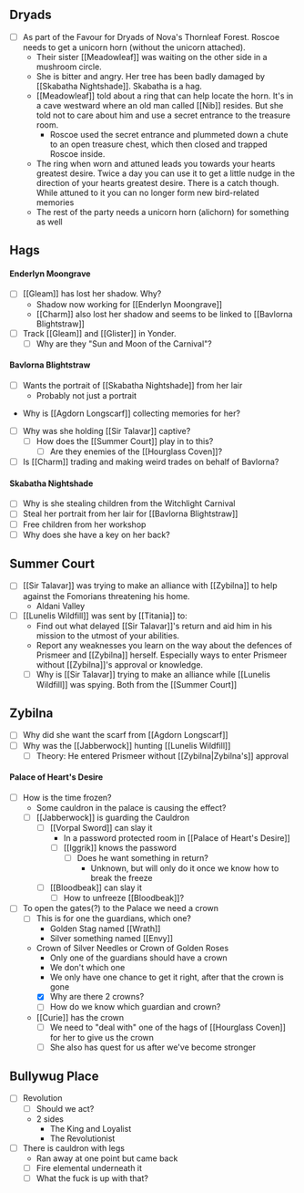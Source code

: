 
## Dryads
- [ ] As part of the Favour for Dryads of Nova's Thornleaf Forest. Roscoe needs to get a unicorn horn (without the unicorn attached).
	- Their sister [[Meadowleaf]] was waiting on the other side in a mushroom circle.
	- She is bitter and angry. Her tree has been badly damaged by [[Skabatha Nightshade]]. Skabatha is a hag.
	- [[Meadowleaf]] told about a ring that can help locate the horn. It's in a cave westward where an old man called [[Nib]] resides. But she told not to care about him and use a secret entrance to the treasure room.
		- Roscoe used the secret entrance and plummeted down a chute to an open treasure chest, which then closed and trapped Roscoe inside.
	- The ring when worn and attuned leads you towards your hearts greatest desire. Twice a day you can use it to get a little nudge in the direction of your hearts greatest desire. There is a catch though. While attuned to it you can no longer form new bird-related memories
	- The rest of the party needs a unicorn horn (alichorn) for something as well

## Hags
#### Enderlyn Moongrave
- [ ] [[Gleam]] has lost her shadow. Why?
	- Shadow now working for [[Enderlyn Moongrave]]
	- [[Charm]] also lost her shadow and seems to be linked to [[Bavlorna Blightstraw]]
- [ ] Track [[Gleam]] and [[Glister]] in Yonder.
	- [ ] Why are they "Sun and Moon of the Carnival"?

#### Bavlorna Blightstraw
- [ ] Wants the portrait of [[Skabatha Nightshade]] from her lair
	- Probably not just a portrait
- Why is [[Agdorn Longscarf]] collecting memories for her?
- [ ] Why was she holding [[Sir Talavar]] captive?
	- [ ] How does the [[Summer Court]] play in to this?
		- [ ] Are they enemies of the [[Hourglass Coven]]?
- [ ] Is [[Charm]] trading and making weird trades on behalf of Bavlorna?

#### Skabatha Nightshade
- [ ] Why is she stealing children from the Witchlight Carnival
- [ ] Steal her portrait from her lair for [[Bavlorna Blightstraw]]
- [ ] Free children from her workshop
- [ ] Why does she have a key on her back?

## Summer Court
- [ ] [[Sir Talavar]] was trying to make an alliance with [[Zybilna]] to help against the Fomorians threatening his home.
	- Aldani Valley
- [ ] [[Lunelis Wildfill]] was sent by [[Titania]] to:
	- Find out what delayed [[Sir Talavar]]'s return and aid him in his mission to the utmost of your abilities.
	- Report any weaknesses you learn on the way about the defences of Prismeer and [[Zybilna]] herself. Especially ways to enter Prismeer without [[Zybilna]]'s approval or knowledge.
	- [ ] Why is [[Sir Talavar]] trying to make an alliance while [[Lunelis Wildfill]] was spying. Both from the [[Summer Court]]

## Zybilna
- [ ] Why did she want the scarf from [[Agdorn Longscarf]]
- [ ] Why was the [[Jabberwock]] hunting [[Lunelis Wildfill]]
	- [ ] Theory: He entered Prismeer without [[Zybilna|Zybilna's]] approval

#### Palace of Heart's Desire
- [ ] How is the time frozen?
	- Some cauldron in the palace is causing the effect?
	- [ ] [[Jabberwock]] is guarding the Cauldron
		- [ ] [[Vorpal Sword]] can slay it
			- In a password protected room in [[Palace of Heart's Desire]]
			- [ ] [[Iggrik]] knows the password
				- [ ] Does he want something in return?
					- Unknown, but will only do it once we know how to break the freeze
		- [ ] [[Bloodbeak]] can slay it
			- [ ] How to unfreeze [[Bloodbeak]]?
- [ ] To open the gates(?) to the Palace we need a crown
	- [ ] This is for one the guardians, which one?
		- Golden Stag named [[Wrath]]
		- Silver something named [[Envy]]
	- Crown of Silver Needles or Crown of Golden Roses
		- Only one of the guardians should have a crown
		- We don't which one
		- We only have one chance to get it right, after that the crown is gone
		- [x] Why are there 2 crowns?
		- [ ] How do we know which guardian and crown?
	- [[Curie]] has the crown
		- [ ] We need to "deal with" one of the hags of [[Hourglass Coven]] for her to give us the crown
		- [ ] She also has quest for us after we've become stronger

## Bullywug Place
- [ ] Revolution
	- [ ] Should we act?
	- 2 sides
		- The King and Loyalist
		- The Revolutionist
- [ ] There is cauldron with legs
	- Ran away at one point but came back
	- [ ] Fire elemental underneath it
	- [ ] What the fuck is up with that?